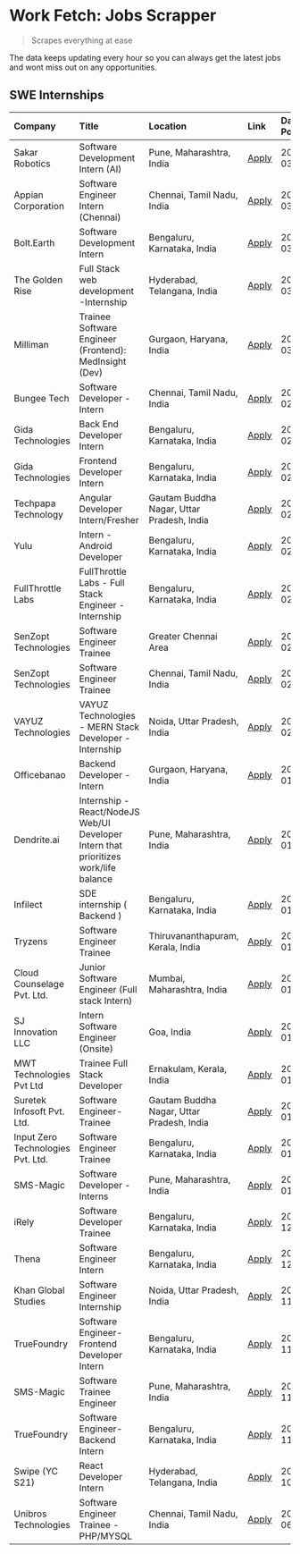 # Work Fetch: Jobs Scrapper
> Scrapes everything at ease

The data keeps updating every hour so you can always get the latest jobs and wont miss out on any opportunities.

## SWE Internships
<!--START_SECTION:workfetch-->
| Company                           | Title                                                                                | Location                                  | Link                                                                                                                                                                                                                                                                                             | Date Posted   |
|:----------------------------------|:-------------------------------------------------------------------------------------|:------------------------------------------|:-------------------------------------------------------------------------------------------------------------------------------------------------------------------------------------------------------------------------------------------------------------------------------------------------|:--------------|
| Sakar Robotics                    | Software Development Intern (AI)                                                     | Pune, Maharashtra, India                  | [Apply](https://in.linkedin.com/jobs/view/software-development-intern-ai-at-sakar-robotics-3848337951?refId=mqKkDXDbT42PiWRcD1H9vA%3D%3D&trackingId=K%2BGNzoDuFO7VyjTyDHWa3w%3D%3D&position=10&pageNum=0&trk=public_jobs_jserp-result_search-card)                                               | 2024-03-07    |
| Appian Corporation                | Software Engineer Intern (Chennai)                                                   | Chennai, Tamil Nadu, India                | [Apply](https://in.linkedin.com/jobs/view/software-engineer-intern-chennai-at-appian-corporation-3848335036?refId=mqKkDXDbT42PiWRcD1H9vA%3D%3D&trackingId=X1eLBKOmTrabXkSglAMjMg%3D%3D&position=11&pageNum=0&trk=public_jobs_jserp-result_search-card)                                           | 2024-03-07    |
| Bolt.Earth                        | Software Development Intern                                                          | Bengaluru, Karnataka, India               | [Apply](https://in.linkedin.com/jobs/view/software-development-intern-at-bolt-earth-3849437038?refId=mqKkDXDbT42PiWRcD1H9vA%3D%3D&trackingId=%2FDOvtKTeUTJ0JYPYZhXCHA%3D%3D&position=22&pageNum=0&trk=public_jobs_jserp-result_search-card)                                                      | 2024-03-07    |
| The Golden Rise                   | Full Stack web development -Internship                                               | Hyderabad, Telangana, India               | [Apply](https://in.linkedin.com/jobs/view/full-stack-web-development-internship-at-the-golden-rise-3847033236?refId=taWYzEZCcto0dOV1DzVecA%3D%3D&trackingId=RP9DycLgeG6lJ%2FRXfvo1pA%3D%3D&position=9&pageNum=1&trk=public_jobs_jserp-result_search-card)                                        | 2024-03-05    |
| Milliman                          | Trainee Software Engineer (Frontend): MedInsight (Dev)                               | Gurgaon, Haryana, India                   | [Apply](https://in.linkedin.com/jobs/view/trainee-software-engineer-frontend-medinsight-dev-at-milliman-3792874280?refId=mqKkDXDbT42PiWRcD1H9vA%3D%3D&trackingId=kJ6sKx7f9GNS4Hf8X27bMg%3D%3D&position=4&pageNum=0&trk=public_jobs_jserp-result_search-card)                                     | 2024-03-01    |
| Bungee Tech                       | Software Developer - Intern                                                          | Chennai, Tamil Nadu, India                | [Apply](https://in.linkedin.com/jobs/view/software-developer-intern-at-bungee-tech-3842220746?refId=taWYzEZCcto0dOV1DzVecA%3D%3D&trackingId=GQiDLeVsQoPBk7D82PGNIQ%3D%3D&position=17&pageNum=1&trk=public_jobs_jserp-result_search-card)                                                         | 2024-02-28    |
| Gida Technologies                 | Back End Developer Intern                                                            | Bengaluru, Karnataka, India               | [Apply](https://in.linkedin.com/jobs/view/back-end-developer-intern-at-gida-technologies-3836849295?refId=taWYzEZCcto0dOV1DzVecA%3D%3D&trackingId=Oayy2R8WHz3jRz4mJC%2BL9A%3D%3D&position=15&pageNum=1&trk=public_jobs_jserp-result_search-card)                                                 | 2024-02-23    |
| Gida Technologies                 | Frontend Developer Intern                                                            | Bengaluru, Karnataka, India               | [Apply](https://in.linkedin.com/jobs/view/frontend-developer-intern-at-gida-technologies-3836040945?refId=mqKkDXDbT42PiWRcD1H9vA%3D%3D&trackingId=QtgBk6CYlguwggusq8C1WA%3D%3D&position=12&pageNum=0&trk=public_jobs_jserp-result_search-card)                                                   | 2024-02-21    |
| Techpapa Technology               | Angular Developer Intern/Fresher                                                     | Gautam Buddha Nagar, Uttar Pradesh, India | [Apply](https://in.linkedin.com/jobs/view/angular-developer-intern-fresher-at-techpapa-technology-3834305862?refId=taWYzEZCcto0dOV1DzVecA%3D%3D&trackingId=%2B2J7yw82cWMIGpWaVFPoCw%3D%3D&position=24&pageNum=1&trk=public_jobs_jserp-result_search-card)                                        | 2024-02-20    |
| Yulu                              | Intern - Android Developer                                                           | Bengaluru, Karnataka, India               | [Apply](https://in.linkedin.com/jobs/view/intern-android-developer-at-yulu-3834459982?refId=taWYzEZCcto0dOV1DzVecA%3D%3D&trackingId=1c%2FwM8QLxKgzpfY5k4sPrw%3D%3D&position=20&pageNum=1&trk=public_jobs_jserp-result_search-card)                                                               | 2024-02-19    |
| FullThrottle Labs                 | FullThrottle Labs - Full Stack Engineer - Internship                                 | Bengaluru, Karnataka, India               | [Apply](https://in.linkedin.com/jobs/view/fullthrottle-labs-full-stack-engineer-internship-at-fullthrottle-labs-3829636016?refId=taWYzEZCcto0dOV1DzVecA%3D%3D&trackingId=LDjdw1SuzUWls3KVxw1QjQ%3D%3D&position=22&pageNum=1&trk=public_jobs_jserp-result_search-card)                            | 2024-02-17    |
| SenZopt Technologies              | Software Engineer Trainee                                                            | Greater Chennai Area                      | [Apply](https://in.linkedin.com/jobs/view/software-engineer-trainee-at-senzopt-technologies-3827688781?refId=taWYzEZCcto0dOV1DzVecA%3D%3D&trackingId=zlMsZhmdc4LapGTGWsuQJQ%3D%3D&position=3&pageNum=1&trk=public_jobs_jserp-result_search-card)                                                 | 2024-02-12    |
| SenZopt Technologies              | Software Engineer Trainee                                                            | Chennai, Tamil Nadu, India                | [Apply](https://in.linkedin.com/jobs/view/software-engineer-trainee-at-senzopt-technologies-3827686880?refId=taWYzEZCcto0dOV1DzVecA%3D%3D&trackingId=A90Zj%2FjFK7vLQhAVUGAKIg%3D%3D&position=14&pageNum=1&trk=public_jobs_jserp-result_search-card)                                              | 2024-02-12    |
| VAYUZ Technologies                | VAYUZ Technologies - MERN Stack Developer - Internship                               | Noida, Uttar Pradesh, India               | [Apply](https://in.linkedin.com/jobs/view/vayuz-technologies-mern-stack-developer-internship-at-vayuz-technologies-3822619356?refId=taWYzEZCcto0dOV1DzVecA%3D%3D&trackingId=CRBeGi8uVCYGFU1jD43TDQ%3D%3D&position=25&pageNum=1&trk=public_jobs_jserp-result_search-card)                         | 2024-02-10    |
| Officebanao                       | Backend Developer - Intern                                                           | Gurgaon, Haryana, India                   | [Apply](https://in.linkedin.com/jobs/view/backend-developer-intern-at-officebanao-3814263731?refId=mqKkDXDbT42PiWRcD1H9vA%3D%3D&trackingId=wChd335KAFSi%2BIWPhQBw%2FA%3D%3D&position=19&pageNum=0&trk=public_jobs_jserp-result_search-card)                                                      | 2024-01-31    |
| Dendrite.ai                       | Internship - React/NodeJS Web/UI Developer Intern that prioritizes work/life balance | Pune, Maharashtra, India                  | [Apply](https://in.linkedin.com/jobs/view/internship-react-nodejs-web-ui-developer-intern-that-prioritizes-work-life-balance-at-dendrite-ai-3818948068?refId=taWYzEZCcto0dOV1DzVecA%3D%3D&trackingId=rWp7urxcRSKbQmOBKqZCUQ%3D%3D&position=1&pageNum=1&trk=public_jobs_jserp-result_search-card) | 2024-01-31    |
| Infilect                          | SDE internship ( Backend )                                                           | Bengaluru, Karnataka, India               | [Apply](https://in.linkedin.com/jobs/view/sde-internship-backend-at-infilect-3815120558?refId=mqKkDXDbT42PiWRcD1H9vA%3D%3D&trackingId=wV4VS7prKK%2BgO2wpZI9PXQ%3D%3D&position=20&pageNum=0&trk=public_jobs_jserp-result_search-card)                                                             | 2024-01-25    |
| Tryzens                           | Software Engineer Trainee                                                            | Thiruvananthapuram, Kerala, India         | [Apply](https://in.linkedin.com/jobs/view/software-engineer-trainee-at-tryzens-3809363491?refId=taWYzEZCcto0dOV1DzVecA%3D%3D&trackingId=epoYZMR0q1LHBz0B9dE9Pg%3D%3D&position=6&pageNum=1&trk=public_jobs_jserp-result_search-card)                                                              | 2024-01-18    |
| Cloud Counselage Pvt. Ltd.        | Junior Software Engineer (Full stack Intern)                                         | Mumbai, Maharashtra, India                | [Apply](https://in.linkedin.com/jobs/view/junior-software-engineer-full-stack-intern-at-cloud-counselage-pvt-ltd-3803132814?refId=mqKkDXDbT42PiWRcD1H9vA%3D%3D&trackingId=V3XHQBYFdXPez9aQRxHcHQ%3D%3D&position=21&pageNum=0&trk=public_jobs_jserp-result_search-card)                           | 2024-01-11    |
| SJ Innovation LLC                 | Intern Software Engineer (Onsite)                                                    | Goa, India                                | [Apply](https://in.linkedin.com/jobs/view/intern-software-engineer-onsite-at-sj-innovation-llc-3799959011?refId=taWYzEZCcto0dOV1DzVecA%3D%3D&trackingId=J%2FsHoxYr6ZeS2UbhJtIILA%3D%3D&position=10&pageNum=1&trk=public_jobs_jserp-result_search-card)                                           | 2024-01-11    |
| MWT Technologies Pvt Ltd          | Trainee Full Stack Developer                                                         | Ernakulam, Kerala, India                  | [Apply](https://in.linkedin.com/jobs/view/trainee-full-stack-developer-at-mwt-technologies-pvt-ltd-3800921715?refId=mqKkDXDbT42PiWRcD1H9vA%3D%3D&trackingId=BYkIjVaIIglHLSsbf4cLuA%3D%3D&position=5&pageNum=0&trk=public_jobs_jserp-result_search-card)                                          | 2024-01-09    |
| Suretek Infosoft Pvt. Ltd.        | Software Engineer-Trainee                                                            | Gautam Buddha Nagar, Uttar Pradesh, India | [Apply](https://in.linkedin.com/jobs/view/software-engineer-trainee-at-suretek-infosoft-pvt-ltd-3800934643?refId=mqKkDXDbT42PiWRcD1H9vA%3D%3D&trackingId=RGyJVke8b%2Fxi9LeYtL0Zyw%3D%3D&position=17&pageNum=0&trk=public_jobs_jserp-result_search-card)                                          | 2024-01-09    |
| Input Zero Technologies Pvt. Ltd. | Software Engineer Trainee                                                            | Bengaluru, Karnataka, India               | [Apply](https://in.linkedin.com/jobs/view/software-engineer-trainee-at-input-zero-technologies-pvt-ltd-3800927643?refId=taWYzEZCcto0dOV1DzVecA%3D%3D&trackingId=TkjGpbP%2FUxYgmBZVMCuK2A%3D%3D&position=2&pageNum=1&trk=public_jobs_jserp-result_search-card)                                    | 2024-01-09    |
| SMS-Magic                         | Software Developer -Interns                                                          | Pune, Maharashtra, India                  | [Apply](https://in.linkedin.com/jobs/view/software-developer-interns-at-sms-magic-3799485343?refId=taWYzEZCcto0dOV1DzVecA%3D%3D&trackingId=7KB6siJSxgRuqUEdRjtUmg%3D%3D&position=4&pageNum=1&trk=public_jobs_jserp-result_search-card)                                                           | 2024-01-05    |
| iRely                             | Software Developer Trainee                                                           | Bengaluru, Karnataka, India               | [Apply](https://in.linkedin.com/jobs/view/software-developer-trainee-at-irely-3801577534?refId=mqKkDXDbT42PiWRcD1H9vA%3D%3D&trackingId=C36fRprp3n2oc6dUVn6A1g%3D%3D&position=9&pageNum=0&trk=public_jobs_jserp-result_search-card)                                                               | 2023-12-22    |
| Thena                             | Software Engineer Intern                                                             | Bengaluru, Karnataka, India               | [Apply](https://in.linkedin.com/jobs/view/software-engineer-intern-at-thena-3778731751?refId=mqKkDXDbT42PiWRcD1H9vA%3D%3D&trackingId=rbqeGRRcr3VnA5Rxpw%2BqDA%3D%3D&position=14&pageNum=0&trk=public_jobs_jserp-result_search-card)                                                              | 2023-12-05    |
| Khan Global Studies               | Software Engineer Internship                                                         | Noida, Uttar Pradesh, India               | [Apply](https://in.linkedin.com/jobs/view/software-engineer-internship-at-khan-global-studies-3766942197?refId=taWYzEZCcto0dOV1DzVecA%3D%3D&trackingId=1%2F0PGGOtJ%2B3Iw0Bf7z71Bg%3D%3D&position=18&pageNum=1&trk=public_jobs_jserp-result_search-card)                                          | 2023-11-27    |
| TrueFoundry                       | Software Engineer- Frontend Developer Intern                                         | Bengaluru, Karnataka, India               | [Apply](https://in.linkedin.com/jobs/view/software-engineer-frontend-developer-intern-at-truefoundry-3790095058?refId=mqKkDXDbT42PiWRcD1H9vA%3D%3D&trackingId=r4OQzCilCfu3zJFJFHmzcA%3D%3D&position=13&pageNum=0&trk=public_jobs_jserp-result_search-card)                                       | 2023-11-24    |
| SMS-Magic                         | Software Trainee Engineer                                                            | Pune, Maharashtra, India                  | [Apply](https://in.linkedin.com/jobs/view/software-trainee-engineer-at-sms-magic-3761409781?refId=mqKkDXDbT42PiWRcD1H9vA%3D%3D&trackingId=BLCQBJL%2Fbgx%2BRgKzKDNm%2Fg%3D%3D&position=24&pageNum=0&trk=public_jobs_jserp-result_search-card)                                                     | 2023-11-16    |
| TrueFoundry                       | Software Engineer-Backend Intern                                                     | Bengaluru, Karnataka, India               | [Apply](https://in.linkedin.com/jobs/view/software-engineer-backend-intern-at-truefoundry-3779508170?refId=mqKkDXDbT42PiWRcD1H9vA%3D%3D&trackingId=nCGLP%2FLjjB25mSPAGV%2F2iw%3D%3D&position=25&pageNum=0&trk=public_jobs_jserp-result_search-card)                                              | 2023-11-10    |
| Swipe (YC S21)                    | React Developer Intern                                                               | Hyderabad, Telangana, India               | [Apply](https://in.linkedin.com/jobs/view/react-developer-intern-at-swipe-yc-s21-3737600089?refId=mqKkDXDbT42PiWRcD1H9vA%3D%3D&trackingId=yVCMyDVwV%2BFdMv7n8Vjg1w%3D%3D&position=15&pageNum=0&trk=public_jobs_jserp-result_search-card)                                                         | 2023-10-13    |
| Unibros Technologies              | Software Engineer Trainee - PHP/MYSQL                                                | Chennai, Tamil Nadu, India                | [Apply](https://in.linkedin.com/jobs/view/software-engineer-trainee-php-mysql-at-unibros-technologies-3656599241?refId=taWYzEZCcto0dOV1DzVecA%3D%3D&trackingId=Dg82TH%2FPi%2BrRblb6nHZQdg%3D%3D&position=5&pageNum=1&trk=public_jobs_jserp-result_search-card)                                   | 2023-06-12    |
<!--END_SECTION:workfetch-->
